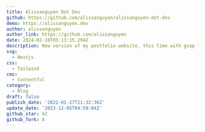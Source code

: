 ```yaml
---
title: Alissanguyen Dot Dev
github: https://github.com/alissanguyen/alissanguyen-dot-dev
demo: https://alissanguyen.dev
author: alissanguyen
author_link: https://github.com/alissanguyen
date: 2024-02-18T05:13:15.294Z
description: New version of my postfolio website, this time with gsap for animations
ssg:
  - Nextjs
css:
  - Tailwind
cms:
  - Contentful
category:
  - Blog
draft: false
publish_date: '2022-01-27T21:32:36Z'
update_date: '2023-12-05T04:59:04Z'
github_star: 42
github_fork: 4
---
```

